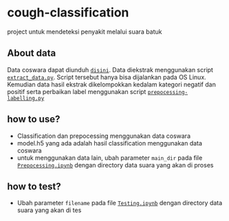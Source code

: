 # cough-classification
project untuk mendeteksi penyakit melalui suara batuk

## About data
Data coswara dapat diunduh [`disini`](https://github.com/iiscleap/Coswara-Data).
Data diekstrak menggunakan script [`extract_data.py`](https://github.com/iiscleap/Coswara-Data/blob/master/extract_data.py). Script tersebut hanya bisa dijalankan pada OS Linux.
Kemudian data hasil ekstrak dikelompokkan kedalam kategori negatif dan positif serta perbaikan label menggunakan script [`prepocessing-labelling.py`](https://github.com/rjrouf/cough-classification/blob/master/prepocessing-labelling.py)

## how to use?
- Classification dan prepocessing menggunakan data coswara
- model.h5 yang ada adalah hasil classification menggunakan data coswara
- untuk menggunakan data lain, ubah parameter `main_dir` pada file [`Prepocessing.ipynb`](https://github.com/rjrouf/cough-classification/blob/master/Prepocessing.ipynb) dengan directory data suara yang akan di proses

## how to test?
- Ubah parameter `filename` pada file [`Testing.ipynb`](https://github.com/rjrouf/cough-classification/blob/master/Testing.ipynb) dengan directory data suara yang akan di tes
